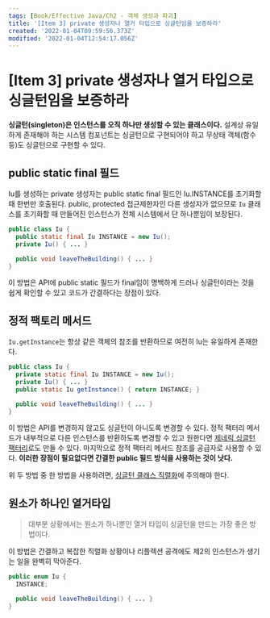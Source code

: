 ```yaml
---
tags: [Book/Effective Java/Ch2 - 객체 생성과 파괴]
title: '[Item 3] private 생성자나 열거 타입으로 싱글턴임을 보증하라'
created: '2022-01-04T09:59:56.373Z'
modified: '2022-01-04T12:54:17.056Z'
---
```


# [Item 3] private 생성자나 열거 타입으로 싱글턴임을 보증하라

**싱글턴(singleton)은 인스턴스를 오직 하나만 생성할 수 있는 클래스이다.** 설계상 유일하게 존재해야 하는 시스템 컴포넌트는 싱글턴으로 구현되어야 하고 무상태 객체(함수 등)도 싱글턴으로 구현할 수 있다.

## public static final 필드

Iu를 생성하는 private 생성자는 public static final 필드인 Iu.INSTANCE를 초기화할 때 한번만 호출된다. public, protected 접근제한자인 다른 생성자가 없으므로 `Iu` 클래스를 초기화할 때 만들어진 인스턴스가 전체 시스템에서 단 하나뿐임이 보장된다.

```java
public class Iu {
  public static final Iu INSTANCE = new Iu();
  private Iu() { ... }

  public void leaveTheBuilding() { ... }
}
```

이 방법은 API에 public static 필드가 final임이 명백하게 드러나 싱글턴이라는 것을 쉽게 확인할 수 있고 코드가 간결하다는 장점이 있다.

## 정적 팩토리 메서드

`Iu.getInstance`는 항상 같은 객체의 참조를 반환하므로 여전히 Iu는 유일하게 존재한다. 

```java
public class Iu {
  private static final Iu INSTANCE = new Iu();
  private Iu() { ... }
  public static Iu getInstance() { return INSTANCE; }

  public void leaveTheBuilding() { ... }
}
```

이 방법은 API를 변경하지 않고도 싱글턴이 아니도록 변경할 수 있다. 정적 팩터리 메서드가 내부적으로 다른 인스턴스를 반환하도록 변경할 수 있고 원한다면 [제네릭 싱글턴 팩터리]()로도 만들 수 있다. 마지막으로 정적 팩터리 메서드 참조를 공급자로 사용할 수 있다. **이러한 장점이 필요없다면 간결한 public 필드 방식을 사용하는 것이 낫다.**

위 두 방법 중 한 방법을 사용하려면, [싱글턴 클래스 직렬화]()에 주의해야 한다.

## 원소가 하나인 열거타입

> 대부분 상황에서는 원소가 하나뿐인 열거 타입이 싱글턴을 만드는 가장 좋은 방법이다.

이 방법은 간결하고 복잡한 직렬화 상황이나 리플렉션 공격에도 제2의 인스턴스가 생기는 일을 완벽히 막아준다.

```java
public enum Iu {
  INSTANCE;

  public void leaveTheBuilding() { ... }
}
```
